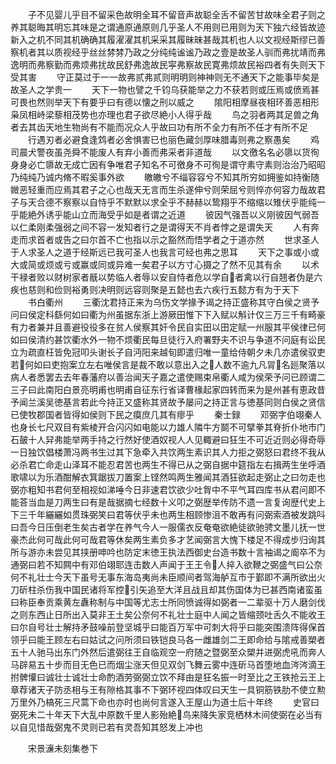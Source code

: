 <!-- { "loadSidebar": true } -->
　　子不见婴儿乎目不留采色故明全耳不留音声故聪全舌不留苦甘故味全君子则之养其聪晦其明忘其味是之谓通原通原则几乎圣人不用则已用则为天下独六经皆故迹新入之机不同其机确确其履濯濯其机采采其履昧昧甚哉其机也人以文视经斯缪已善察机者其以质视经乎丝丝棼棼乃政之分纯纯谧谧乃政之壹是故圣人驯而弗扰靖而弗逸明而弗察勤而弗烦弗扰故民舒弗逸故民寜弗察故民寛弗烦故民裕四者有失则天下受其害
　　守正莫过于一一故弗贰弗贰则明明则神神则无不通天下之能事毕矣是故圣人之学贵一
　　天下一物也譬之千钧乌获能举之力不获若则或压焉或偾焉甚可畏也然则举天下有要乎曰有德以懐之刑以威之
　　隂阳相摩昼夜相环善恶相形枭凤相峙梁藜相茂势也亦理也君子欲尽絶小人得乎哉
　　鸟之羽者两其足兽之角者去其齿天地生物尚有不能而况众人乎故曰功有所不全力有所不任才有所不足
　　行遇刃者必避食逢鸩者必舍惧害已也丽色藏剑厚味腊毒则弗之察愚矣
　　鸡司晨犬警夜虽尧舜不能废人有弃小善而弗采者非道哉
　　以文徼名名必隳以货徇身身必亡隳故无成亡因有争唯君子知名不可徼身不可徇是谓守素守素则治治乃昭昭乃纯纯乃诚内脩不暇奚事外欲
　　皦皦兮不缁容容兮不知其所穷如拥鉴如持衡随媺恶轻重而应焉其君子之心也哉天无言而生杀遂伸兮则荣屈兮则悴亦何容力哉故君子与天合德不察察以自恃乎不默默以求全乎不赫赫以鸷翔乎不缩缩以雉伏乎能纯一乎能絶外诱乎能山立而海受乎如是者谓之近道
　　彼因气强吾以义刚彼因气弱吾以仁柔刚柔强弱之间不容一发知者行之是谓得天不肖者悖之是谓失天
　　人有奔走而求首者或告之曰尔首不亡也指以示之豁然而悟学者之于道亦然
　　世求圣人于人求圣人之道于经斯远已我可圣人也我言可经也弗之思耳
　　天下之事或小或大或简或烦或亏或赢或同或异难一矣君子以方寸心摄之了然不见其有余
　　以术干禄者败以财树家者旤以势临人者辱以安自恃者危以学自者禽以行自翘者伪是六疾也慈则和俭则裕勇则决明则远容则聚是五懿也去六疾行五懿方有为于天下
　　书白衢州
　　三衢沈君持正来为乌伤文学掾予谒之持正盛称其守白侯之贤予问曰侯定科繇何如曰衢为州虽据东浙上游厥田惟下下入赋以斛计仅三万三千有畸豪有力者兼并且善避役役多在贫人侯察其奸令民自实田以田定赋一州服其平侯律已何如曰侯清约甚饮衢水外一物不烦衢民每旦徒行入府署野夫不识与争道不问庭有讼民立为疏直枉皆免冠叩头谢长子自沔阳来越旬即遣归唯一童给侍朝夕未几亦遣侯驭吏若何如曰吏抱案立左右唯侯言是裁不敢以意出入之人数不逾九凡冐名廵聚落以病人者悉罢去去年春藩府以善治闻天子嘉之遣使赐束帛衢人咸为侯荣予问已顾谓二三子曰此南阳白景亮明甫也明甫自征东行省译曹椽起家四转而来为是州甚有恵政昔予闻兰溪吴徳基言若此今持正又盛称其贤故予屡问之持正言与徳基同则白侯之贤信已使牧郡国者皆得如侯则下民之瘼庶几其有瘳乎
　　秦士録
　　邓弼字伯翊秦人也身长七尺双目有紫棱开合闪闪如电能以力雄人隣牛方鬬不可擘拳其脊折仆地市门石皷十人舁弗能举两手持之行然好使酒奴视人人见輙避曰狂生不可近近则必得奇辱一日独饮倡楼萧冯两书生过其下急牵入共饮两生素识其人力拒之弼怒曰君终不我从必杀君亡命走山泽耳不能忍君苦也两生不得已从之弼自据中筵指左右揖两生坐呼酒歌啸以为乐酒酣解衣箕踞拔刀置案上铿然鸣两生雅闻其酒狂欲起走弼止之曰勿走也弼亦粗知书君何至相视如涕唾今日非速君饮欲少吐胷中不平气耳四库书从君问即不能荅当血是刀两生曰有是哉据摘七经数十义叩之弼歴举传防不遗一言复询歴代史上下三千年纚纚如贯珠弼笑曰君等伏乎未也两生相顾惨沮不敢再有问弼索酒被发跳呌曰吾今日压倒老生矣古者学在养气今人一服儒衣反奄奄欲絶徒欲驰骋文墨儿抚一世豪杰此何可哉此何可哉君等休矣两生素负多才艺闻弼言大愧下楼足不得成步归询其所与游亦未尝见其挟册呻吟也防定末徳王执法西御史台造书数十言袖谒之阍卒不为通弼曰若不知闗中有邓伯翊耶连击数人声闻于王王令人捽入欲鞭之弼盛气曰公奈何不礼壮士今天下虽号无事东海岛夷尚未臣顺间者驾海舻互市于鄞即不满所欲出火刀斫柱杀伤我中国民诸将军控引矢追至大洋且战且却其伤国体为已甚西南诸蛮虽曰称臣奉贡乘黄左纛称制与中国等尤志士所同愤诚得如弼者一二辈驱十万人磨剑伐之则东西止日所出入莫非王土矣公奈何不礼壮士庭中人闻之皆缩颈吐舌久不能收王曰尔自号壮士解持矛鼓噪前登坚城乎曰能百万军中可刺大将乎曰能突围溃阵得保首领乎曰能王顾左右曰姑试之问所须曰铁铠良马各一雌雄剑二王即命给与隂戒善槊者五十人驰马出东门外然后遣弼往王自临观空一府随之暨弼至众槊并进弼虎吼而奔人马辟易五十步而目无色已而烟尘涨天但见双剑飞舞云雾中连斫马首堕地血涔涔滴王拊髀懽曰诚壮士诚壮士命酌酒劳弼弼立饮不拜由是狂名振一时至比之王铁抢云王上章荐诸天子防丞相与王有隙格其事不下弼环视四体叹曰天生一具铜筋铁肋不使立勲万里外乃槁死三尺蒿下命也亦时也尚何言遂入王屋山为道士后十年终
　　史官曰弼死未二十年天下大乱中原数千里人影殆絶鸟来降失家竞栖林木间使弼在必当有以自见惜哉弼鬼不灵则已若有灵吾知其怒发上冲也


　　宋景濓未刻集巻下
